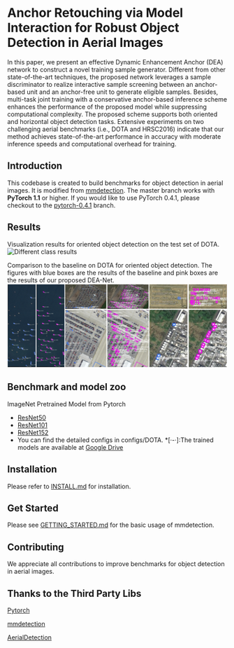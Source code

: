 
# Anchor Retouching via Model Interaction for Robust Object Detection in Aerial Images
In this paper, we present an effective Dynamic Enhancement Anchor (DEA) network to construct a novel training sample generator. Different from other state-of-the-art techniques, the proposed network leverages a sample discriminator to realize interactive sample screening between an anchor-based unit and an anchor-free unit to generate eligible samples. Besides, multi-task joint training with a conservative anchor-based inference scheme enhances the performance of the proposed model while suppressing computational complexity. The proposed scheme supports both oriented and horizontal object detection tasks. Extensive experiments on two challenging aerial benchmarks (i.e., DOTA and HRSC2016) indicate that our method achieves state-of-the-art performance in accuracy with moderate inference speeds and computational overhead for training.

## Introduction
This codebase is created to build benchmarks for object detection in aerial images.
It is modified from [mmdetection](https://github.com/open-mmlab/mmdetection).
The master branch works with **PyTorch 1.1** or higher. If you would like to use PyTorch 0.4.1,
please checkout to the [pytorch-0.4.1](https://github.com/open-mmlab/mmdetection/tree/pytorch-0.4.1) branch.

## Results
Visualization results for oriented object detection on the test set of DOTA.
![Different class results](/res_show/show_all.png)

Comparison to the baseline on DOTA for oriented object detection. The figures with blue boxes are the results of the baseline and pink boxes are the results of our proposed DEA-Net.
![Baseline and DEA-Net results](/res_show/show_compare.png)

## Benchmark and model zoo
ImageNet Pretrained Model from Pytorch
- [ResNet50](https://drive.google.com/file/d/1mQ9S0FzFpPHnocktH0DGVysufGt4tH0M/view?usp=sharing)
- [ResNet101](https://drive.google.com/file/d/1qlVf58T0fY4dddKst5i7-CL3DXhBi3Mp/view?usp=sharing)
- [ResNet152](https://drive.google.com/file/d/1y08s30DdWUyaFU89vEpospMi8TjqrJIz/view?usp=sharing)  
- You can find the detailed configs in configs/DOTA.
*[·-·]:The trained models are available at [Google Drive](https://drive.google.com/file/d/1_Vz59vWp0YE36ashdMTWTn3KNZgtz6Ur/view?usp=sharing)

## Installation
 Please refer to [INSTALL.md](INSTALL.md) for installation.    
 
## Get Started
Please see [GETTING_STARTED.md](GETTING_STARTED.md) for the basic usage of mmdetection.

## Contributing
We appreciate all contributions to improve benchmarks for object detection in aerial images. 

## Thanks to the Third Party Libs

[Pytorch](https://pytorch.org/)

[mmdetection](https://github.com/open-mmlab/mmdetection)

[AerialDetection](https://github.com/dingjiansw101/AerialDetection)
